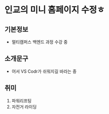 # 인교의 미니 홈페이지 수정ㅎ

## 기본정보
* 멀티캠퍼스 백엔드 과정 수강 중

## 소개문구
* 어서 VS Codr가 쉬워지길 바라는 중

## 취미
1. 파워리프팅
2. 자전거 라이딩
